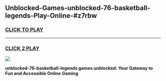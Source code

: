 
## Unblocked-Games-unblocked-76-basketball-legends-Play-Online-#z7rbw
<h3>
<a href="https://premium.freeplayer.one?title=unblocked-76-basketball-legends&ref=27F">CLICK TO PLAY</a></h3>
<hr>

<h3>
<a href="https://premium.freeplayer.one?title=unblocked-76-basketball-legends&ref=27F">CLICK 2 PLAY</a>
  
</h3>

<a href="https://premium.freeplayer.one?title=unblocked-76-basketball-legends&ref=27F"><img src="https://clearcache.store/games.png"></a>


**unblocked-76-basketball-legends games unblocked: Your Gateway to Fun and Accessible Online Gaming**

